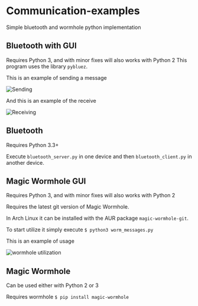 # Communication-examples
Simple bluetooth and wormhole python implementation

## Bluetooth with GUI
Requires Python 3, and with minor fixes will also works with Python 2
This program uses the library `pybluez`.

This is an example of sending a message

![Sending](https://i.imgur.com/NMEd5z1.gif)

And this is an example of the receive

![Receiving](http://imgur.com/GGrxzOM.gif)

## Bluetooth
Requires Python 3.3+

Execute `bluetooth_server.py` in one device and then `bluetooth_client.py` in another device.


## Magic Wormhole GUI
Requires Python 3, and with minor fixes will also works with Python 2

Requires the latest git version of Magic Wormhole.

In Arch Linux it can be installed with the AUR package `magic-wormhole-git`.

To start utilize it simply execute `$ python3 worm_messages.py`

This is an example of usage

![wormhole utilization](http://imgur.com/XFaRPuy.gif)

## Magic Wormhole
Can be used either with Python 2 or 3

Requires wormhole `$ pip install magic-wormhole`
